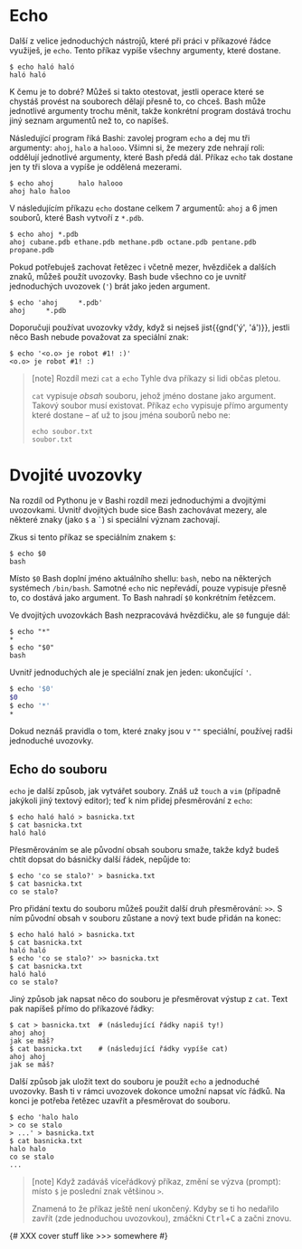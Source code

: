 # Echo

Další z velice jednoduchých nástrojů, které při práci v příkazové řádce
využiješ, je `echo`.
Tento příkaz vypíše všechny argumenty, které dostane.

```console
$ echo haló haló
haló haló
```

K čemu je to dobré? Můžeš si takto otestovat, jestli operace které se chystáš
provést na souborech dělají přesně to, co chceš.
Bash může jednotlivé argumenty trochu měnit, takže konkrétní program dostává
trochu jiný seznam argumentů než to, co napíšeš.

Následující program říká Bashi: zavolej program `echo` a dej mu tři argumenty:
`ahoj`, `halo` a `halooo`.
Všimni si, že mezery zde nehrají roli: oddělují jednotlivé argumenty,
které Bash předá dál.
Příkaz `echo` tak dostane jen ty tři slova a vypíše je oddělená mezerami.

```console
$ echo ahoj      halo halooo
ahoj halo haloo
```

V následujícím příkazu `echo` dostane celkem 7 argumentů: `ahoj` a
6 jmen souborů, které Bash vytvoří z `*.pdb`.

```console
$ echo ahoj *.pdb
ahoj cubane.pdb ethane.pdb methane.pdb octane.pdb pentane.pdb propane.pdb
```

Pokud potřebuješ zachovat řetězec i včetně mezer, hvězdiček a dalších znaků,
můžeš použít uvozovky.
Bash bude všechno co je uvnitř jednoduchých uvozovek (`'`) brát jako
jeden argument.

```console
$ echo 'ahoj     *.pdb'
ahoj     *.pdb
```

Doporučuji používat uvozovky vždy, když si nejseš jist{{gnd('ý', 'á')}},
jestli něco Bash nebude považovat za speciální znak:

```console
$ echo '<o.o> je robot #1! :)'
<o.o> je robot #1! :)
```

> [note] Rozdíl mezi `cat` a `echo`
> Tyhle dva příkazy si lidi občas pletou.
>
> `cat` vypisuje *obsah* souboru, jehož jméno dostane jako argument.
> Takový soubor musí existovat.
> Příkaz `echo` vypisuje přímo argumenty které dostane – ať už to jsou jména
> souborů nebo ne:
>
> ```console
> echo soubor.txt
> soubor.txt
> ```

# Dvojité uvozovky

Na rozdíl od Pythonu je v Bashi rozdíl mezi jednoduchými a dvojitými uvozovkami.
Uvnitř dvojitých bude sice Bash zachovávat mezery, ale některé znaky
(jako `$` a <code>`</code>) si speciální význam zachovají.

Zkus si tento příkaz se speciálním znakem `$`:

```console
$ echo $0
bash
```

Místo `$0` Bash doplní jméno aktuálního shellu: `bash`, nebo na některých
systémech `/bin/bash`.
Samotné `echo` nic nepřevádí, pouze vypisuje přesně to, co dostává jako argument.
To Bash nahradí `$0` konkrétním řetězcem.

Ve dvojitých uvozovkách Bash nezpracovává hvězdičku, ale `$0` funguje dál:

```console
$ echo "*"
*
$ echo "$0"
bash
```

Uvnitř jednoduchých ale je speciální znak jen jeden: ukončující `'`.

```bash
$ echo '$0'
$0
$ echo '*'
*
```

Dokud neznáš pravidla o tom, které znaky jsou v `""` speciální,
používej radši jednoduché uvozovky.


## Echo do souboru

`echo` je další způsob, jak vytvářet soubory.
Znáš už `touch` a `vim` (případně jakýkoli jiný textový editor);
teď k nim přidej přesměrování z `echo`:

```console
$ echo haló haló > basnicka.txt
$ cat basnicka.txt
haló haló
```

Přesměrováním se ale původní obsah souboru smaže, takže když budeš chtít dopsat
do básničky další řádek, nepůjde to:

```console
$ echo 'co se stalo?' > basnicka.txt
$ cat basnicka.txt
co se stalo?
```

Pro přidání textu do souboru můžeš použit další druh přesměrování: `>>`.
S ním původní obsah v souboru zůstane a nový text bude přidán na konec:

```console
$ echo haló haló > basnicka.txt
$ cat basnicka.txt
haló haló
$ echo 'co se stalo?' >> basnicka.txt
$ cat basnicka.txt
haló haló
co se stalo?
```

Jiný způsob jak napsat něco do souboru je přesměrovat výstup z `cat`.
Text pak napíšeš přímo do příkazové řádky:

```console
$ cat > basnicka.txt  # (následující řádky napiš ty!)
ahoj ahoj
jak se máš?
$ cat basnicka.txt    # (následující řádky vypíše cat)
ahoj ahoj
jak se máš?
```

Další způsob jak uložit text do souboru je použít `echo` a jednoduché uvozovky.
Bash ti v rámci uvozovek dokonce umožní napsat víc řádků.
Na konci je potřeba řetězec uzavřít a přesměrovat do souboru.

```
$ echo 'halo halo
> co se stalo
> ...' > basnicka.txt
$ cat basnicka.txt 
halo halo
co se stalo
...
```

> [note]
> Když zadáváš víceřádkový příkaz, změní se výzva (prompt): místo `$`
> je poslední znak většinou `>`.
>
> Znamená to že příkaz ještě není ukončený.
> Kdyby se ti ho nedařilo zavřít (zde jednoduchou uvozovkou),
> zmáčkni <kbd>Ctrl</kbd>+<kbd>C</kbd> a začni znovu.

{# XXX cover stuff like >>> somewhere #}
